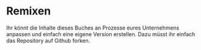 # Remixen

Ihr könnt die Inhalte dieses Buches an Prozesse eures Unternehmens anpassen und einfach eine eigene Version erstellen. Dazu müsst ihr einfach das Repository auf Github forken.

